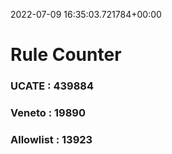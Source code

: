2022-07-09 16:35:03.721784+00:00
# Rule Counter 
 ### UCATE : 439884

 ### Veneto : 19890

 ### Allowlist : 13923